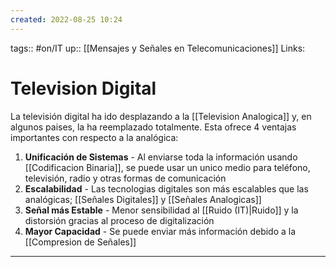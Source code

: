 ```yaml
---
created: 2022-08-25 10:24
---
```

tags:: #on/IT 
up:: [[Mensajes y Señales en Telecomunicaciones]]
Links: 
# Television Digital
La televisión digital ha ido desplazando a la [[Television Analogica]] y, en algunos paises, la ha reemplazado totalmente. Esta ofrece 4 ventajas importantes con respecto a la analógica:
1. **Unificación de Sistemas** - Al enviarse toda la información usando [[Codificacion Binaria]], se puede usar un unico medio para teléfono, televisión, radio y otras formas de comunicación
2. **Escalabilidad** - Las tecnologias digitales son más escalables que las analógicas; [[Señales Digitales]] y [[Señales Analogicas]]
3. **Señal más Estable** - Menor sensibilidad al [[Ruido (IT)|Ruido]] y la distorsión gracias al proceso de digitalización
4. **Mayor Capacidad** - Se puede enviar más información debido a la [[Compresion de Señales]]
___
